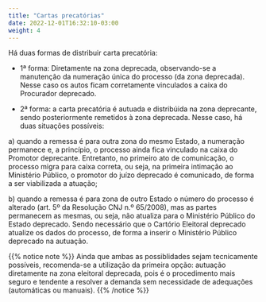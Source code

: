 ```yaml
---
title: "Cartas precatórias"
date: 2022-12-01T16:32:10-03:00
weight: 4
---
```


Há duas formas de distribuir carta precatória:

+ 1ª forma: Diretamente na zona deprecada, observando-se a manutenção da numeração única do processo (da zona deprecada). Nesse caso  os autos ficam corretamente vinculados a caixa do Procurador deprecado.

+ 2ª forma: a carta precatória é autuada e distribúida na zona deprecante, sendo posteriormente remetidos à zona deprecada. Nesse caso, há duas situações possíveis:

a) quando a remessa é para outra zona do mesmo Estado, a numeração permanece e, a princípio, o processo ainda fica vinculado na caixa do Promotor deprecante. Entretanto, no primeiro ato de comunicação, o processo migra para caixa correta, ou seja, na primeira intimação ao Ministério Público, o promotor do juízo deprecado é comunicado, de forma a ser viabilizada a atuação;

b) quando a remessa é para zona de outro Estado o número do processo é alterado (art. 5º da Resolução CNJ n.º 65/2008), mas as partes permanecem as mesmas, ou seja, não atualiza para o Ministério Público do Estado deprecado. Sendo necessário que o Cartório Eleitoral deprecado atualize os dados do processo, de forma a inserir o Ministério Público deprecado na autuação.

{{% notice note %}}
Ainda que ambas as possiblidades sejam tecnicamente possíveis, recomenda-se a utilização da primeira opção: autuação diretamente na zona eleitoral deprecada, pois é o procedimento mais seguro e tendente a resolver a demanda sem necessidade de adequações (automáticas ou manuais).
{{% /notice %}}
